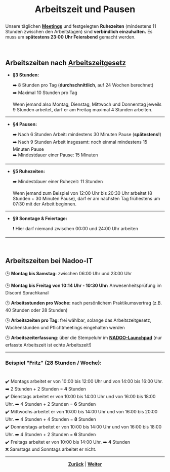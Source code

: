 # <p align="center">Arbeitszeit und Pausen</p>

Unsere täglichen [**Meetings**](/docs/03-meetings/README.md) und festgelegten **Ruhezeiten** (mindestens 11 Stunden zwischen den Arbeitstagen) sind **verbindlich einzuhalten.** Es muss um **spätestens 23:00 Uhr Feierabend** gemacht werden.

</br>

## Arbeitszeiten nach [Arbeitszeitgesetz](https://www.gesetze-im-internet.de/arbzg/BJNR117100994.html)

- **§3 Stunden:**

  ➡️ 8 Stunden pro Tag (**durchschnittlich**, auf 24 Wochen berechnet) </br>
  ➡️ Maximal 10 Stunden pro Tag </br>

  Wenn jemand also Montag, Dienstag, Mittwoch und Donnerstag jeweils 9 Stunden arbeitet, darf er am Freitag maximal 4 Stunden arbeiten.

---

- **§4 Pausen:**

  ➡️ Nach 6 Stunden Arbeit: mindestens 30 Minuten Pause (**spätestens!**) </br>
  ➡️ Nach 9 Stunden Arbeit insgesamt: noch einmal mindestens 15 Minuten Pause </br>
  ➡️ Mindestdauer einer Pause: 15 Minuten

---

- **§5 Ruhezeiten:**

  ➡️ Mindestdauer einer Ruhezeit: 11 Stunden </br>

  Wenn jemand zum Beispiel von 12:00 Uhr bis 20:30 Uhr arbeitet (8 Stunden + 30 Minuten Pause), darf er am nächsten Tag frühestens um 07:30 mit der Arbeit beginnen.

---

- **§9 Sonntage & Feiertage:**

  ❗ Hier darf niemand zwischen 00:00 und 24:00 Uhr arbeiten

---
<br>

## Arbeitszeiten bei Nadoo-IT


🕒 **Montag bis Samstag:** zwischen 06:00 Uhr und 23:00 Uhr 

🕒 **Montag bis Freitag von 10:14 Uhr - 10:30 Uhr:** Anwesenheitsprüfung im Discord Sprachkanal

🕒 **Arbeitsstunden pro Woche:** nach persönlichem Praktikumsvertrag (z.B. 40 Stunden oder 28 Stunden)

🕒 **Arbeitszeiten pro Tag**: frei wählbar, solange das Arbeitszeitgesetz, Wochenstunden und Pflichtmeetings eingehalten werden

🕒 **Arbeitszeiterfassung**: über die Stempeluhr im [**NADOO-Launchpad**](docs/01-organisation/01-zeiterfassung/01-launchpad-guide/README.md) (nur erfasste Arbeitszeit ist echte Arbeitszeit!)

---

### Beispiel "Fritz" (28 Stunden / Woche):

#

✔️ Montags arbeitet er von 10:00 bis 12:00 Uhr und von 14:00 bis 16:00 Uhr. ➡️ 2 Stunden + 2 Stunden = **4** Stunden <br>
✔️ Dienstags arbeitet er von 10:00 bis 14:00 Uhr und von 16:00 bis 18:00 Uhr. ➡️ 4 Stunden + 2 Stunden = **6** Stunden <br>
✔️ Mittwochs arbeitet er von 10:00 bis 14:00 Uhr und von 16:00 bis 20:00 Uhr. ➡️ 4 Stunden + 4 Stunden = **8** Stunden <br>
✔️ Donnerstags arbeitet er von 10:00 bis 14:00 Uhr und von 16:00 bis 18:00 Uhr. ➡️ 4 Stunden + 2 Stunden = **6** Stunden <br>
✔️ Freitags arbeitet er von 10:00 bis 14:00 Uhr. ➡️ **4** Stunden <br>
❌ Samstags und Sonntags arbeitet er nicht. <br>

---

<p align="center">
<a href="/docs/01-organisation/02-zeit_und_ausbildungsnachweise/03-ueberpruefung/README.md"><strong>Zurück</strong></a> | <a href="/docs/01-organisation/04-urlaub/README.md"><strong>Weiter</strong></a>
</p>
